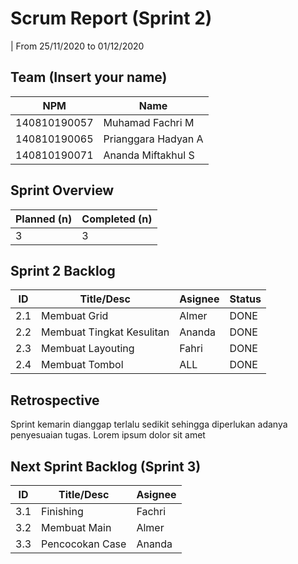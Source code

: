 # Scrum Report (Sprint 2)
| From 25/11/2020 to 01/12/2020

## Team (Insert your name)
| NPM           | Name        |
| ------------- |-------------|
| 140810190057  | Muhamad Fachri M       |
| 140810190065  | Prianggara Hadyan A    |
| 140810190071  | Ananda Miftakhul S     |

## Sprint Overview
| Planned (n)   | Completed (n) |
| ------------- |-------------- |
| 3             | 3             |

## Sprint 2 Backlog

| ID  | Title/Desc | Asignee | Status |
| --- | ---------- | ------- | ------ |
| 2.1 | Membuat Grid | Almer | DONE |
| 2.2 | Membuat Tingkat Kesulitan | Ananda | DONE |
| 2.3 | Membuat Layouting | Fahri | DONE |
| 2.4 | Membuat Tombol | ALL | DONE |


## Retrospective 

Sprint kemarin dianggap terlalu sedikit sehingga diperlukan adanya penyesuaian tugas. Lorem ipsum dolor sit amet

## Next Sprint Backlog (Sprint 3)
| ID  | Title/Desc | Asignee | 
| --- | ---------- | ------- | 
| 3.1 | Finishing | Fachri | 
| 3.2 | Membuat Main | Almer |
| 3.3 | Pencocokan Case | Ananda |
